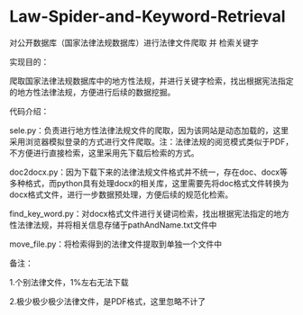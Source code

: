 # Law-Spider-and-Keyword-Retrieval
对公开数据库（国家法律法规数据库）进行法律文件爬取 并 检索关键字

实现目的：

爬取国家法律法规数据库中的地方性法规，并进行关键字检索，找出根据宪法指定的地方性法律法规，方便进行后续的数据挖掘。

代码介绍：

sele.py：负责进行地方性法律法规文件的爬取，因为该网站是动态加载的，这里采用浏览器模拟登录的方式进行文件爬取。注：法律法规的阅览模式类似于PDF，不方便进行直接检索，这里采用先下载后检索的方式。

doc2docx.py：因为下载下来的法律法规文件格式并不统一，存在doc、docx等多种格式，而python具有处理docx的相关库，这里需要先将doc格式文件转换为docx格式文件，进行一步数据预处理，方便后续的规范化检索。

find_key_word.py：对docx格式文件进行关键词检索，找出根据宪法指定的地方性法律法规，并将相关信息存储于pathAndName.txt文件中

move_file.py：将检索得到的法律文件提取到单独一个文件中

备注：

1.个别法律文件，1%左右无法下载

2.极少极少极少法律文件，是PDF格式，这里忽略不计了
